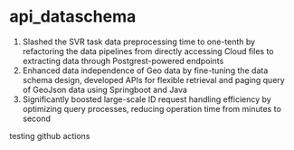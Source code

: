 # api_dataschema
1. Slashed the SVR task data preprocessing time to one-tenth by refactoring the data pipelines from directly accessing Cloud files to extracting data through Postgrest-powered endpoints
2. Enhanced data independence of Geo data by fine-tuning the data schema design, developed APIs for
flexible retrieval and paging query of GeoJson data using Springboot and Java
3. Significantly boosted large-scale ID request handling efficiency by optimizing query processes, reducing operation time from minutes to second

testing github actions
